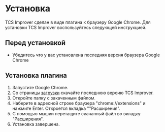 # Установка #

TCS Improver сделан в виде плагина к браузеру Google Chrome.
Для установки TCS Improver воспользуйтесь следующей инструкцией.

## Перед установкой ##

  * Убедитесь что у вас установлена последняя версия браузера Google Chrome

## Установка плагина ##

  1. Запустите Google Chrome.
  1. Со страницы [загрузки](https://code.google.com/p/tcs-improver/downloads/list) скачайте последнюю версию TCS Improver.
  1. Откройте папку с закаченным файлом.
  1. Наберите в адресной строке браузера "chrome://extensions" и нажмите Enter. Откроется вкладка ""Расширения".
  1. С помощью мышки перетащите скачанный файл во вкладку "Расширения".
  1. Установка завершена.